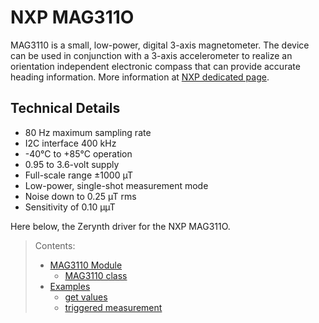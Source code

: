 # NXP MAG311O

MAG3110 is a small, low-power, digital 3-axis magnetometer. The device can be used in conjunction with a 3-axis accelerometer to realize an orientation independent electronic compass that can provide accurate heading information. More information at  [NXP dedicated page](https://www.nxp.com/products/no-longer-manufactured/high-accuracy-3d-magnetometer:MAG3110).

## Technical Details

-   80 Hz maximum sampling rate
-   I2C interface 400 kHz
-   -40°C to +85°C operation
-   0.95 to 3.6-volt supply
-   Full-scale range ±1000 µT
-   Low-power, single-shot measurement mode
-   Noise down to 0.25 µT rms
-   Sensitivity of 0.10 µµT

Here below, the Zerynth driver for the NXP MAG311O.

> Contents:
> 
> -   [MAG3110 Module](/latest/reference/libs/nxp/mag3110/docs/module/)
>     -   [MAG3110 class](/latest/reference/libs/nxp/mag3110/docs/module/#mag3110-class)
> -   [Examples](/latest/reference/libs/nxp/mag3110/docs/examples/)
>     -   [get values](/latest/reference/libs/nxp/mag3110/docs/examples/#get-values)
>     -   [triggered measurement](/latest/reference/libs/nxp/mag3110/docs/examples/#triggered-measurement)
<!--stackedit_data:
eyJoaXN0b3J5IjpbLTg4NjE3NDc3Ml19
-->
